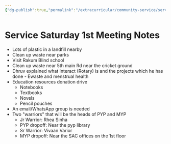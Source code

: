```yaml
---
{"dg-publish":true,"permalink":"/extracurricular/community-service/service-saturday/30-07-2022/","dgHomeLink":true,"dgPassFrontmatter":false}
---
```


# Service Saturday 1st Meeting Notes
- Lots of plastic in a landfill nearby
- Clean up waste near parks
- Visit Rakum Blind school
- Clean up waste near 5th main Rd near the cricket ground
- Dhruv explained what Interact (Rotary) is and the projects which he has done - Ewaste and menstrual health
- Education resources donation drive
	- Notebooks
	- Textbooks
	- Novels
	- Pencil pouches
- An email/WhatsApp group is needed
- Two "warriors" that will be the heads of PYP and MYP
	- Jr Warrior: Rhea Sinha 
	- PYP dropoff: Near the pyp library
	- Sr Warrior: Vivaan Varior
	- MYP dropoff: Near the SAC offices on the 1st floor